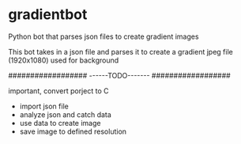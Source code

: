 # gradientbot
Python bot that parses json files to create gradient images

This bot takes in a json file and parses it to create a gradient jpeg file (1920x1080) used for background


##################
------TODO-------
##################

important, convert porject to C

- import json file
- analyze json and catch data
- use data to create image
- save image to defined resolution
